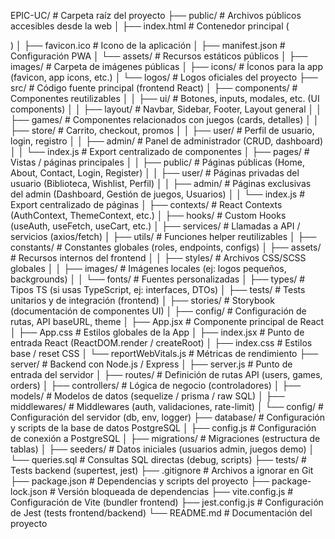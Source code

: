 EPIC-UC/                       # Carpeta raíz del proyecto
├── public/                    # Archivos públicos accesibles desde la web
│   ├── index.html             # Contenedor principal (<div id="root"></div>)
│   ├── favicon.ico            # Icono de la aplicación
│   ├── manifest.json          # Configuración PWA
│   └── assets/                # Recursos estáticos públicos
│       ├── images/            # Carpeta de imágenes públicas
│       ├── icons/             # Íconos para la app (favicon, app icons, etc.)
│       └── logos/             # Logos oficiales del proyecto
├── src/                       # Código fuente principal (frontend React)
│   ├── components/            # Componentes reutilizables
│   │   ├── ui/                # Botones, inputs, modales, etc. (UI components)
│   │   ├── layout/            # Navbar, Sidebar, Footer, Layout general
│   │   ├── games/             # Componentes relacionados con juegos (cards, detalles)
│   │   ├── store/             # Carrito, checkout, promos
│   │   ├── user/              # Perfil de usuario, login, registro
│   │   ├── admin/             # Panel de administrador (CRUD, dashboard)
│   │   └── index.js           # Export centralizado de componentes
│   ├── pages/                 # Vistas / páginas principales
│   │   ├── public/            # Páginas públicas (Home, About, Contact, Login, Register)
│   │   ├── user/              # Páginas privadas del usuario (Biblioteca, Wishlist, Perfil)
│   │   ├── admin/             # Páginas exclusivas del admin (Dashboard, Gestión de juegos, Usuarios)
│   │   └── index.js           # Export centralizado de páginas
│   ├── contexts/              # React Contexts (AuthContext, ThemeContext, etc.)
│   ├── hooks/                 # Custom Hooks (useAuth, useFetch, useCart, etc.)
│   ├── services/              # Llamadas a API / servicios (axios/fetch)
│   ├── utils/                 # Funciones helper reutilizables
│   ├── constants/             # Constantes globales (roles, endpoints, configs)
│   ├── assets/                # Recursos internos del frontend
│   │   ├── styles/            # Archivos CSS/SCSS globales
│   │   ├── images/            # Imágenes locales (ej: logos pequeños, backgrounds)
│   │   └── fonts/             # Fuentes personalizadas
│   ├── types/                 # Tipos TS (si usas TypeScript, ej: interfaces, DTOs)
│   ├── tests/                 # Tests unitarios y de integración (frontend)
│   ├── stories/               # Storybook (documentación de componentes UI)
│   ├── config/                # Configuración de rutas, API baseURL, theme
│   ├── App.jsx                # Componente principal de React
│   ├── App.css                # Estilos globales de la App
│   ├── index.jsx              # Punto de entrada React (ReactDOM.render / createRoot)
│   ├── index.css              # Estilos base / reset CSS
│   └── reportWebVitals.js     # Métricas de rendimiento
├── server/                    # Backend con Node.js / Express
│   ├── server.js              # Punto de entrada del servidor
│   ├── routes/                # Definición de rutas API (users, games, orders)
│   ├── controllers/           # Lógica de negocio (controladores)
│   ├── models/                # Modelos de datos (sequelize / prisma / raw SQL)
│   ├── middlewares/           # Middlewares (auth, validaciones, rate-limit)
│   └── config/                # Configuración del servidor (db, env, logger)
├── database/                  # Configuración y scripts de la base de datos PostgreSQL
│   ├── config.js              # Configuración de conexión a PostgreSQL
│   ├── migrations/            # Migraciones (estructura de tablas)
│   ├── seeders/               # Datos iniciales (usuarios admin, juegos demo)
│   └── queries.sql            # Consultas SQL directas (debug, scripts)
├── tests/                     # Tests backend (supertest, jest)
├── .gitignore                 # Archivos a ignorar en Git
├── package.json               # Dependencias y scripts del proyecto
├── package-lock.json          # Versión bloqueada de dependencias
├── vite.config.js             # Configuración de Vite (bundler frontend)
├── jest.config.js             # Configuración de Jest (tests frontend/backend)
└── README.md                  # Documentación del proyecto
